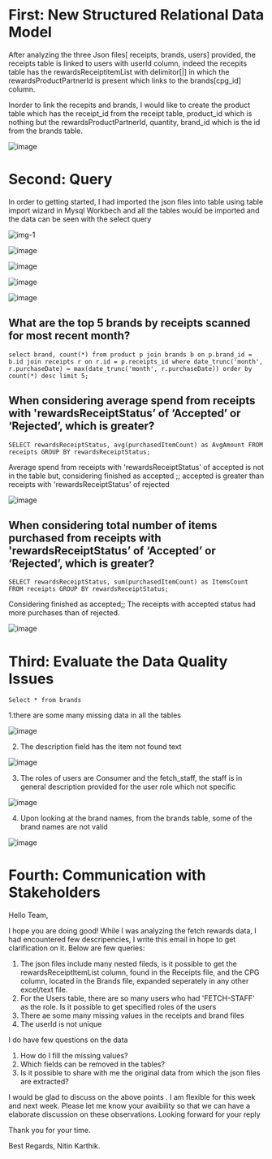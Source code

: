 # First: New Structured Relational Data Model

After analyzing the three Json files[ receipts, brands, users] provided, the receipts table is linked to users with userId column, indeed the recepits table has the rewardsReceiptitemList with delimitor[|] in which the rewardsProductPartnerId is present which links to the brands[cpg_id] column.

Inorder to link the recepits and brands, I would like to create the product table which has the receipt_id from the receipt table, product_id which is nothing but the rewardsProductPartnerId, quantity, brand_id which is the id from the brands table.




![image](https://user-images.githubusercontent.com/22611282/178987292-3d6cab64-e25c-418b-9d6b-9308265dcbc9.png)


# Second: Query

In order to getting started, I had imported the json files into table using table import wizard in Mysql Workbech and all the tables would be imported and the data can be seen with the select query



![img-1](https://user-images.githubusercontent.com/22611282/178990611-c890d987-2e45-4b48-b292-cf67768f2646.jpg)


![image](https://user-images.githubusercontent.com/22611282/178990926-8223689a-aff7-4a37-a689-343cc37f2e5b.png)

![image](https://user-images.githubusercontent.com/22611282/178991096-4bfab257-ac5d-4f80-9b3a-3b27414f4255.png)

![image](https://user-images.githubusercontent.com/22611282/178991241-b827dc75-2988-4a8d-8a84-329152b6966e.png)

![image](https://user-images.githubusercontent.com/22611282/178991306-208b1d5b-d095-4b8b-90f5-7d414f93dd1d.png)




## What are the top 5 brands by receipts scanned for most recent month?

```select brand, count(*) from product p join brands b on p.brand_id = b.id join receipts r on r.id = p.receipts_id where date_trunc('month', r.purchaseDate) = max(date_trunc('month', r.purchaseDate)) order by count(*) desc limit 5;```

## When considering average spend from receipts with 'rewardsReceiptStatus’ of ‘Accepted’ or ‘Rejected’, which is greater?

``` SELECT rewardsReceiptStatus, avg(purchasedItemCount) as AvgAmount FROM receipts GROUP BY rewardsReceiptStatus; ```

Average spend from receipts with 'rewardsReceiptStatus' of accepted is not in the table but, considering finished as accepted ;; accepted is greater than receipts with 'rewardsReceiptStatus' of rejected


![image](https://user-images.githubusercontent.com/22611282/178994516-8337d9dd-edce-4179-a288-14d77ace4ee1.png)




## When considering total number of items purchased from receipts with 'rewardsReceiptStatus’ of ‘Accepted’ or ‘Rejected’, which is greater?

``` SELECT rewardsReceiptStatus, sum(purchasedItemCount) as ItemsCount FROM receipts GROUP BY rewardsReceiptStatus; ```

Considering finished as accepted;; The receipts with accepted status had more purchases than of rejected.

![image](https://user-images.githubusercontent.com/22611282/178995848-dea7d1ff-8095-4e98-8556-7eefc2697815.png)


# Third: Evaluate the Data Quality Issues

``` Select * from brands ```

1.there are some many missing data in all the tables

![image](https://user-images.githubusercontent.com/22611282/178997316-6a5c3308-3ed8-46f9-a61b-f0474a208035.png)

2. The description field has the item not found text

![image](https://user-images.githubusercontent.com/22611282/178998469-d5f4ad68-cf25-4755-aaf7-23d9b55a1bbf.png)

3. The roles of users are Consumer and the fetch_staff, the staff is in general description provided for the user role which not specific

![image](https://user-images.githubusercontent.com/22611282/178999354-197b866b-0292-4fd5-9123-62ce4e48665d.png)

4. Upon looking at the brand names, from the brands table, some of the brand names are not valid

![image](https://user-images.githubusercontent.com/22611282/179000086-c520c18c-919c-4a5d-859d-55686f47dce9.png)

# Fourth: Communication with Stakeholders

Hello Team,

I hope you are doing good! While I was analyzing the fetch rewards data, I had encountered few descripencies, I write this email in hope to get clarification on it. Below are few queries:

1. The json files include many nested fileds, is it possible to get the rewardsReceiptItemList column, found in the Receipts file, and the CPG column, located in the Brands file, expanded seperately in any other excel/text file.
2. For the Users table, there are so many users who had 'FETCH-STAFF' as the role. Is it possible to get specified roles of the users
3. There ae some many missing values in the receipts and brand files
4. The userId is not unique

I do have few questions on the data
1. How do I fill the missing values?
2. Which fields can be removed in the tables?
3. Is it possible to share with me the original data from which the json files are extracted?

I would be glad to discuss on the above points . I am flexible for this week and next week. Please let me know your avaibility so that we can have a elaborate discussion on these observations. Looking forward for your reply

Thank you for your time.

Best Regards,
Nitin Karthik.
